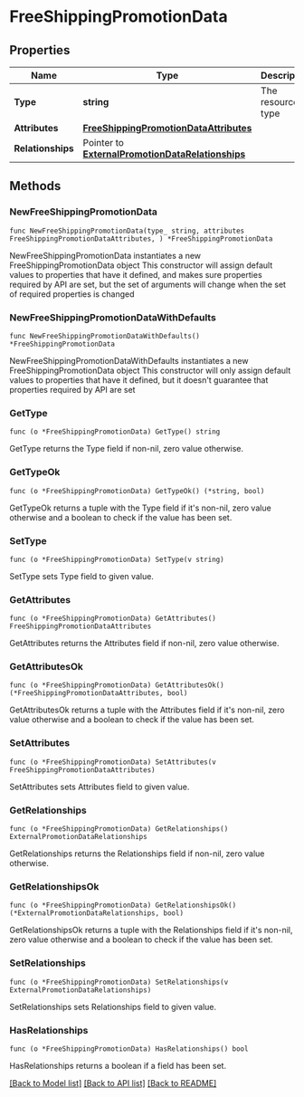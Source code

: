 # FreeShippingPromotionData

## Properties

Name | Type | Description | Notes
------------ | ------------- | ------------- | -------------
**Type** | **string** | The resource&#39;s type | [default to "free_shipping_promotions"]
**Attributes** | [**FreeShippingPromotionDataAttributes**](FreeShippingPromotionDataAttributes.md) |  | 
**Relationships** | Pointer to [**ExternalPromotionDataRelationships**](ExternalPromotionDataRelationships.md) |  | [optional] 

## Methods

### NewFreeShippingPromotionData

`func NewFreeShippingPromotionData(type_ string, attributes FreeShippingPromotionDataAttributes, ) *FreeShippingPromotionData`

NewFreeShippingPromotionData instantiates a new FreeShippingPromotionData object
This constructor will assign default values to properties that have it defined,
and makes sure properties required by API are set, but the set of arguments
will change when the set of required properties is changed

### NewFreeShippingPromotionDataWithDefaults

`func NewFreeShippingPromotionDataWithDefaults() *FreeShippingPromotionData`

NewFreeShippingPromotionDataWithDefaults instantiates a new FreeShippingPromotionData object
This constructor will only assign default values to properties that have it defined,
but it doesn't guarantee that properties required by API are set

### GetType

`func (o *FreeShippingPromotionData) GetType() string`

GetType returns the Type field if non-nil, zero value otherwise.

### GetTypeOk

`func (o *FreeShippingPromotionData) GetTypeOk() (*string, bool)`

GetTypeOk returns a tuple with the Type field if it's non-nil, zero value otherwise
and a boolean to check if the value has been set.

### SetType

`func (o *FreeShippingPromotionData) SetType(v string)`

SetType sets Type field to given value.


### GetAttributes

`func (o *FreeShippingPromotionData) GetAttributes() FreeShippingPromotionDataAttributes`

GetAttributes returns the Attributes field if non-nil, zero value otherwise.

### GetAttributesOk

`func (o *FreeShippingPromotionData) GetAttributesOk() (*FreeShippingPromotionDataAttributes, bool)`

GetAttributesOk returns a tuple with the Attributes field if it's non-nil, zero value otherwise
and a boolean to check if the value has been set.

### SetAttributes

`func (o *FreeShippingPromotionData) SetAttributes(v FreeShippingPromotionDataAttributes)`

SetAttributes sets Attributes field to given value.


### GetRelationships

`func (o *FreeShippingPromotionData) GetRelationships() ExternalPromotionDataRelationships`

GetRelationships returns the Relationships field if non-nil, zero value otherwise.

### GetRelationshipsOk

`func (o *FreeShippingPromotionData) GetRelationshipsOk() (*ExternalPromotionDataRelationships, bool)`

GetRelationshipsOk returns a tuple with the Relationships field if it's non-nil, zero value otherwise
and a boolean to check if the value has been set.

### SetRelationships

`func (o *FreeShippingPromotionData) SetRelationships(v ExternalPromotionDataRelationships)`

SetRelationships sets Relationships field to given value.

### HasRelationships

`func (o *FreeShippingPromotionData) HasRelationships() bool`

HasRelationships returns a boolean if a field has been set.


[[Back to Model list]](../README.md#documentation-for-models) [[Back to API list]](../README.md#documentation-for-api-endpoints) [[Back to README]](../README.md)


